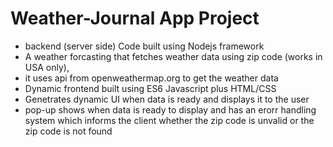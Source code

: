 # Weather-Journal App Project
* backend (server side) Code built using Nodejs framework
* A weather forcasting that fetches weather data using zip code (works in USA only),
* it uses api from openweathermap.org to get the weather data
* Dynamic frontend built using ES6 Javascript plus HTML/CSS
* Genetrates dynamic UI when data is ready and displays it to the user
* pop-up shows when data is ready to display and has an erorr handling system which informs the client whether the  zip code is unvalid
or the zip code is not found

